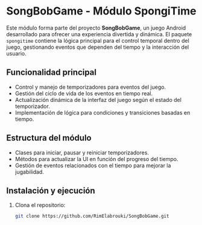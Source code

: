 # SongBobGame - Módulo SpongiTime

Este módulo forma parte del proyecto **SongBobGame**, un juego Android desarrollado para ofrecer una experiencia divertida y dinámica. El paquete `spongitime` contiene la lógica principal para el control temporal dentro del juego, gestionando eventos que dependen del tiempo y la interacción del usuario.

## Funcionalidad principal

- Control y manejo de temporizadores para eventos del juego.
- Gestión del ciclo de vida de los eventos en tiempo real.
- Actualización dinámica de la interfaz del juego según el estado del temporizador.
- Implementación de lógica para condiciones y transiciones basadas en tiempo.

## Estructura del módulo

- Clases para iniciar, pausar y reiniciar temporizadores.
- Métodos para actualizar la UI en función del progreso del tiempo.
- Gestión de eventos relacionados con el tiempo para mejorar la jugabilidad.

## Instalación y ejecución

1. Clona el repositorio:
   ```bash
   git clone https://github.com/RimElabrouki/SongBobGame.git
